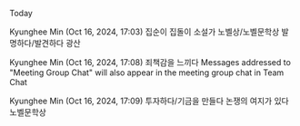 Today
 
Kyunghee Min (Oct 16, 2024, 17:03)
집순이
집돌이
소설가
노벨상/노벨문학상
발명하다/발견하다
광산
 
Kyunghee Min (Oct 16, 2024, 17:08)
죄책감을 느끼다
Messages addressed to "Meeting Group Chat" will also appear in the meeting group chat in Team Chat
 
Kyunghee Min (Oct 16, 2024, 17:09)
투자하다/기금을 만들다
논쟁의 여지가 있다
노벨문학상